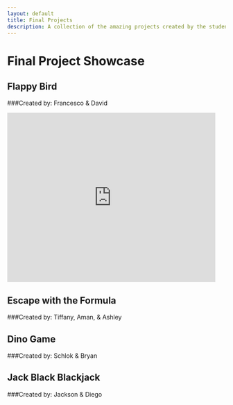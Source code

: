 ```yaml
---
layout: default
title: Final Projects
description: A collection of the amazing projects created by the students
---
```


# Final Project Showcase

## Flappy Bird
###Created by: Francesco & David

<iframe
allowfullscreen allow="geolocation; microphone; camera"
src="https://snap.berkeley.edu/embed?project=Flappy%20bird%20-%20Final%20project&user=francesco.boccuzzi&showTitle=true&pauseButton=true"
width="480" height="390" frameBorder=0>
</iframe>

## Escape with the Formula
###Created by: Tiffany, Aman, & Ashley



## Dino Game
###Created by: Schlok & Bryan



## Jack Black Blackjack
###Created by: Jackson & Diego



